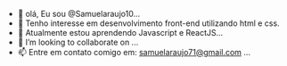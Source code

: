 - 👋 olá, Eu sou @Samuelaraujo10... 
- 👀 Tenho interesse em desenvolvimento front-end utilizando html e css.
- 🌱 Atualmente estou aprendendo Javascript e ReactJS...
- 💞️ I’m looking to collaborate on ...
- 📫 Entre em contato comigo em: samuelaraujo71@gmail.com ...

<!---
Samuelaraujo10/Samuelaraujo10 is a ✨ special ✨ repository because its `README.md` (this file) appears on your GitHub profile.
You can click the Preview link to take a look at your changes.
--->
